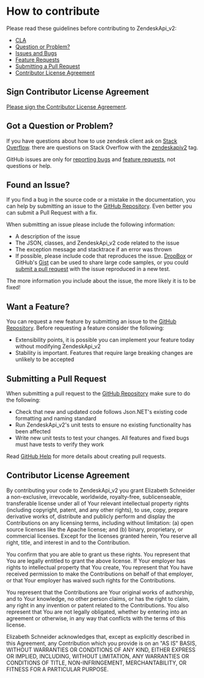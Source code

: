 # How to contribute

Please read these guidelines before contributing to ZendeskApi_v2:

 - [CLA](#CLA)
 - [Question or Problem?](#question)
 - [Issues and Bugs](#issue)
 - [Feature Requests](#feature)
 - [Submitting a Pull Request](#pullrequest)
 - [Contributor License Agreement](#readcla)
 
## <a name="CLA"></a> Sign Contributor License Agreement
 [Please sign the Contributor License Agreement][cla].

## <a name="question"></a> Got a Question or Problem?

If you have questions about how to use zendesk client ask on [Stack Overflow][stackoverflow]. 
there are questions on Stack Overflow with the [zendeskapiv2][stackoverflow] tag.

GitHub issues are only for [reporting bugs](#issue) and [feature requests](#feature), not
questions or help.


## <a name="issue"></a> Found an Issue?

If you find a bug in the source code or a mistake in the documentation, you can help by
submitting an issue to the [GitHub Repository][github]. Even better you can submit a Pull Request
with a fix.

When submitting an issue please include the following information:

- A description of the issue
- The JSON, classes, and ZendeskApi_v2 code related to the issue
- The exception message and stacktrace if an error was thrown
- If possible, please include code that reproduces the issue. [DropBox][dropbox] or GitHub's
[Gist][gist] can be used to share large code samples, or you could
[submit a pull request](#pullrequest) with the issue reproduced in a new test.

The more information you include about the issue, the more likely it is to be fixed!


## <a name="feature"></a> Want a Feature?

You can request a new feature by submitting an issue to the [GitHub Repository][github]. Before
requesting a feature consider the following:

- Extensibility points, it is possible you can implement your feature today without
modifying ZendeskApi_v2
- Stability is important.  Features that require large breaking changes are unlikely to be accepted

## <a name="pullrequest"></a> Submitting a Pull Request

When submitting a pull request to the [GitHub Repository][github] make sure to do the following:

- Check that new and updated code follows Json.NET's existing code formatting and naming standard
- Run ZendeskApi_v2's unit tests to ensure no existing functionality has been affected
- Write new unit tests to test your changes. All features and fixed bugs must have tests to verify
they work

Read [GitHub Help][pullrequesthelp] for more details about creating pull requests.


## <a name="readcla"></a> Contributor License Agreement

By contributing your code to ZendeskApi_v2 you grant Elizabeth Schneider a non-exclusive, irrevocable, worldwide,
royalty-free, sublicenseable, transferable license under all of Your relevant intellectual property rights
(including copyright, patent, and any other rights), to use, copy, prepare derivative works of, distribute and
publicly perform and display the Contributions on any licensing terms, including without limitation:
(a) open source licenses like the Apache license; and (b) binary, proprietary, or commercial licenses. Except for the
licenses granted herein, You reserve all right, title, and interest in and to the Contribution.

You confirm that you are able to grant us these rights. You represent that You are legally entitled to grant the
above license. If Your employer has rights to intellectual property that You create, You represent that You have
received permission to make the Contributions on behalf of that employer, or that Your employer has waived such
rights for the Contributions.

You represent that the Contributions are Your original works of authorship, and to Your knowledge, no other person
claims, or has the right to claim, any right in any invention or patent related to the Contributions. You also
represent that You are not legally obligated, whether by entering into an agreement or otherwise, in any way that
conflicts with the terms of this license.

Elizabeth Schneider acknowledges that, except as explicitly described in this Agreement, any Contribution which
you provide is on an "AS IS" BASIS, WITHOUT WARRANTIES OR CONDITIONS OF ANY KIND, EITHER EXPRESS OR IMPLIED,
INCLUDING, WITHOUT LIMITATION, ANY WARRANTIES OR CONDITIONS OF TITLE, NON-INFRINGEMENT, MERCHANTABILITY, OR FITNESS
FOR A PARTICULAR PURPOSE.

[cla]: https://cla-assistant.io/Speedygeek/ZendeskApi_v2
[github]: https://github.com/speedygeek/ZendeskApi_v2
[stackoverflow]: http://stackoverflow.com/questions/tagged/zendeskapiv2
[dropbox]: https://www.dropbox.com
[gist]: https://gist.github.com
[pullrequesthelp]: https://help.github.com/articles/using-pull-requests
